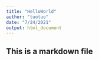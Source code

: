 ```yaml
---
title: "HelloWorld"
author: "tuotuo"
date: "7/24/2021"
output: html_document
---
```

## This is a markdown file